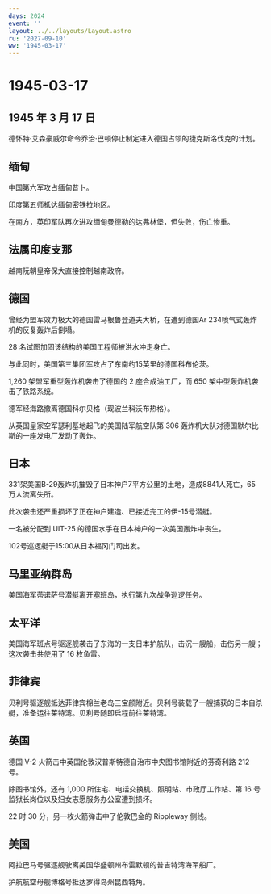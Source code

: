 ```yaml
---
days: 2024
event: ''
layout: ../../layouts/Layout.astro
ru: '2027-09-10'
ww: '1945-03-17'
---
```


# 1945-03-17

## 1945 年 3 月 17 日

德怀特·艾森豪威尔命令乔治·巴顿停止制定进入德国占领的捷克斯洛伐克的计划。

## 缅甸

中国第六军攻占缅甸昔卜。

印度第五师抵达缅甸密铁拉地区。

在南方，英印军队再次进攻缅甸曼德勒的达弗林堡，但失败，伤亡惨重。

## 法属印度支那

越南阮朝皇帝保大直接控制越南政府。

## 德国

曾经为盟军效力极大的德国雷马根鲁登道夫大桥，在遭到德国Ar
234喷气式轰炸机的反复轰炸后倒塌。

28 名试图加固该结构的美国工程师被洪水冲走身亡。

与此同时，美国第三集团军攻占了东南约15英里的德国科布伦茨。

1,260 架盟军重型轰炸机袭击了德国的 2 座合成油工厂，而 650
架中型轰炸机袭击了铁路系统。

德军经海路撤离德国科尔贝格（现波兰科沃布热格）。

从英国皇家空军瑟利基地起飞的美国陆军航空队第 306
轰炸机大队对德国默尔比斯的一座发电厂发动了轰炸。

## 日本

331架美国B-29轰炸机摧毁了日本神户7平方公里的土地，造成8841人死亡，65万人流离失所。

此次袭击还严重损坏了正在神户建造、已接近完工的伊-15号潜艇。

一名被分配到 UIT-25 的德国水手在日本神户的一次美国轰炸中丧生。

102号巡逻艇于15:00从日本福冈门司出发。

## 马里亚纳群岛

美国海军蒂诺萨号潜艇离开塞班岛，执行第九次战争巡逻任务。

## 太平洋

美国海军斑点号驱逐舰袭击了东海的一支日本护航队，击沉一艘船，击伤另一艘；这次袭击共使用了
16 枚鱼雷。

## 菲律宾

贝利号驱逐舰抵达菲律宾棉兰老岛三宝颜附近。贝利号装载了一艘捕获的日本自杀艇，准备运往莱特湾。贝利号随即启程前往莱特湾。

## 英国

德国 V-2 火箭击中英国伦敦汉普斯特德自治市中央图书馆附近的芬奇利路 212
号。

除图书馆外，还有 1,000 所住宅、电话交换机、照明站、市政厅工作站、第 16
号监狱长岗位以及妇女志愿服务办公室遭到损坏。

22 时 30 分，另一枚火箭弹击中了伦敦巴金的 Rippleway 侧线。

## 美国

阿拉巴马号驱逐舰驶离美国华盛顿州布雷默顿的普吉特湾海军船厂。

护航航空母舰博格号抵达罗得岛州昆西特角。